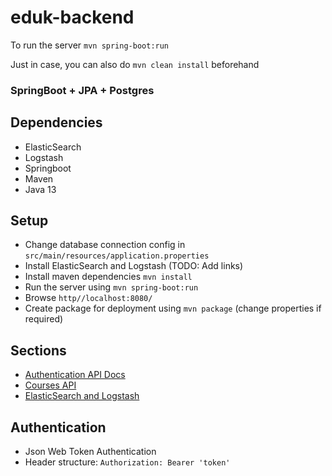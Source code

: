 # eduk-backend

To run the server
`mvn spring-boot:run`

Just in case, you can also do `mvn clean install` beforehand

### SpringBoot + JPA + Postgres

Dependencies
------------
- ElasticSearch
- Logstash
- Springboot
- Maven
- Java 13

Setup
-----
- Change database connection config in `src/main/resources/application.properties`
- Install ElasticSearch and Logstash (TODO: Add links)
- Install maven dependencies ``mvn install``
- Run the server using ``mvn spring-boot:run``
- Browse ``http//localhost:8080/``
- Create package for deployment using ``mvn package`` (change properties if required)

Sections
--------
- [Authentication API Docs](docs/auth/api.md)
- [Courses API](docs/courses/api.md)
- [ElasticSearch and Logstash](docs/elasticsearch/README.md)


Authentication
----------------
- Json Web Token Authentication
- Header structure: `Authorization: Bearer 'token'`
